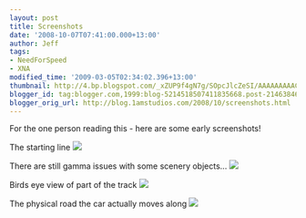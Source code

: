 ```yaml
---
layout: post
title: Screenshots
date: '2008-10-07T07:41:00.000+13:00'
author: Jeff
tags:
- NeedForSpeed
- XNA
modified_time: '2009-03-05T02:34:02.396+13:00'
thumbnail: http://4.bp.blogspot.com/_xZUP9f4gN7g/SOpcJlcZeSI/AAAAAAAAACI/igaCXlBlTFI/s72-c/Image7.jpg
blogger_id: tag:blogger.com,1999:blog-5214518507411835668.post-2146384678396050587
blogger_orig_url: http://blog.1amstudios.com/2008/10/screenshots.html
---
```

For the one person reading this - here are some early screenshots!

The starting line
![](http://4.bp.blogspot.com/_xZUP9f4gN7g/SOpcJlcZeSI/AAAAAAAAACI/igaCXlBlTFI/s1600/Image7.jpg)

There are still gamma issues with some scenery objects...
![](http://2.bp.blogspot.com/_xZUP9f4gN7g/SOpcQEZJuTI/AAAAAAAAACQ/RZNSx3gubj8/s1600/Image9.jpg)

Birds eye view of part of the track
![](http://4.bp.blogspot.com/_xZUP9f4gN7g/SOpcUpApldI/AAAAAAAAACY/WSjZh8l1r4k/s1600/Image10.jpg)

The physical road the car actually moves along
![](http://2.bp.blogspot.com/_xZUP9f4gN7g/SOpcYveX0EI/AAAAAAAAACg/VSZcshnfRWM/s1600/Image11.jpg)